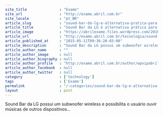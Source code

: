 ```yaml
---
site_title               : "Exame"
site_url                 : "http://exame.abril.com.br"
site_locale              : "pt_BR"
article_slug             : "sound-bar-da-lg-e-alternativa-pratica-para-home-theaters"
article_title            : "Sound Bar da LG é alternativa prática para home theaters"
article_image            : "https://abrilexame.files.wordpress.com/2016/09/size_960_16_9_lg_sound_bar_21.jpg?quality=70&strip=all&w=960"
article_url              : "http://exame.abril.com.br/tecnologia/sound-bar-da-lg-e-alternativa-pratica-para-home-theaters/"
article_published_at     : "2015-05-11T09:36:20-03:00"
article_description      : "Sound Bar da LG possui um subwoofer wireless e possibilita o usuário ouvir músicas de outros dispositivos..."
article_author_name      : ""
article_author_image     : null
article_author_biography : null
article_author_profile   : "http://exame.abril.com.br/author/wpvipabril/"
article_author_facebook  : null
article_author_twitter   : null
category                 : ['technology']
tags                     : ['Exame']
permalink                : "/:categories/sound-bar-da-lg-e-alternativa-pratica-para-home-theaters/"
layout                   : post
---
```


Sound Bar da LG possui um subwoofer wireless e possibilita o usuário ouvir músicas de outros dispositivos...
